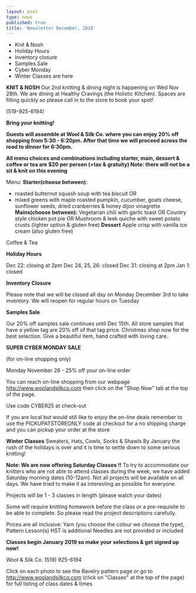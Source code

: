 ```yaml
---
layout: post
type: news
published: true
title: 'Newsletter December, 2018'
---
```


- Knit & Nosh
- Holiday Hours 
- Inventory closure
- Samples Sale
- Cyber Monday
- Winter Classes are here

<strong>KNIT & NOSH</strong>
Our 2nd knitting & dining night is happening on Wed Nov 28th. We are dining at Healthy Cravings
(the Holistic Kitchen). Spaces are filling quickly so please call in to the store to book your spot!

(519-925-6194)

<strong>Bring your knitting!

Guests will assemble at Wool & Silk Co. where you can enjoy 20% off shopping from 5:30 - 6:20pm. After that time we will proceed across the road to dinner for 6:30pm.

All menu choices and combinations including starter, main, dessert & coffee or tea are $20 per person (+tax & gratuity)
Note: there will not be a sit & knit on this evening</strong>

Menu:
<strong>Starter(choose between):</strong>
 - roasted butternut squash soup with tea biscuit
          OR
 - mixed greens with maple roasted pumpkin, cucumber, goats
         cheese, sunflower seeds, dried cranberries
         & honey dijon vinagrette
<strong>Mains(choose between):</strong>
Vegetarian chili with garlic toast
               OR
Country style chicken pot pie
               OR
Mushroom & leek quiche with sweet potato crusts (lighter option & gluten free)
<strong>Dessert</strong>
Apple crisp with vanilla ice cream (also gluten free)

Coffee & Tea

<strong>Holiday Hours</strong>

Dec 22: closing at 2pm
Dec 24, 25, 26: closed
Dec 31: closing at 2pm
           Jan 1: closed

<strong>Inventory Closure</strong>

Please note that we will be closed all day on Monday December 3rd to take inventory. We will reopen for regular hours on Tuesday

<strong>Samples Sale</strong>

Our 20% off samples sale continues until Dec 15th. All store samples that have a yellow tag are 20% off of that tag price. Christmas shop now for the best selection.
Give a beautiful item, hand crafted with loving care.

<strong>SUPER CYBER MONDAY SALE</strong>

(for on-line shopping only)

Monday November 26 - 25% off your on-line order

You can reach on-line shopping from our webpage http://www.woolandsilkco.com
then click on the "Shop Now" tab
at the top of the page.

Use code CYBER25 at check-out

If you are local but would still like to enjoy the on-line deals remember to use the
PICKUPATSTOREONLY 
code at checkout for a no shipping charge and you can pickup your order at the store

<strong>Winter Classes</strong>
Sweaters, Hats, Cowls,
Socks & Shawls
By January the rush of the holidays is over and it is time to settle down to some serious knitting!

<strong>Note:   We are now offering Saturday Classes !!</strong>
To try to accommodate our knitters who are not able to attend classes during the week, we have added Saturday morning dates (10-12am). Not all projects will be available on all days. We have tried to make it as interesting as possible for everyone.

Projects will be 1 - 3 classes in length (please watch your dates)

Some will require knitting homework before the class or a pre-requisite to be able to complete. So please read the project descriptions carefully. 

Prices are all inclusive: 
Yarn (you choose the colour we choose the type),
Pattern
Lesson(s) 
HST is additional 
Needles are not provided or included

<strong>Classes begin January 2019 so make your selections & get signed up now!</strong>

Wool & Silk Co.  (519) 925-6194

Click on each photo to see the Ravelry pattern page
or go to http://www.woolandsilkco.com 
(click on "Classes" at the top of the page)
for full listing of class dates & times 
